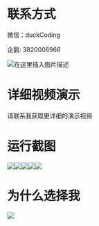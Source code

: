 # 联系方式

微信：duckCoding

企鹅: 3820006966

![在这里插入图片描述](http://upload.cxycsx.vip/91ab4bcb4f2c4c6db86365bb6d6e9c62.jpeg)

# 详细视频演示

请联系我获取更详细的演示视频

# 运行截图

![](http://www.bysj52.com/uploadfile/ueditor/image/202306/%E6%AF%95%E8%AE%BEspringboot028%E5%9F%BA%E4%BA%8Espringboot%E7%9A%84%E6%88%BF%E5%B1%8B%E7%A7%9F%E8%B5%81%E7%B3%BB%E7%BB%9F%E6%AF%95%E4%B8%9A%E8%AE%BE%E8%AE%A1/3.png)![](http://www.bysj52.com/uploadfile/ueditor/image/202306/%E6%AF%95%E8%AE%BEspringboot028%E5%9F%BA%E4%BA%8Espringboot%E7%9A%84%E6%88%BF%E5%B1%8B%E7%A7%9F%E8%B5%81%E7%B3%BB%E7%BB%9F%E6%AF%95%E4%B8%9A%E8%AE%BE%E8%AE%A1/4.png)![](http://www.bysj52.com/uploadfile/ueditor/image/202306/%E6%AF%95%E8%AE%BEspringboot028%E5%9F%BA%E4%BA%8Espringboot%E7%9A%84%E6%88%BF%E5%B1%8B%E7%A7%9F%E8%B5%81%E7%B3%BB%E7%BB%9F%E6%AF%95%E4%B8%9A%E8%AE%BE%E8%AE%A1/1.png)![](http://www.bysj52.com/uploadfile/ueditor/image/202306/%E6%AF%95%E8%AE%BEspringboot028%E5%9F%BA%E4%BA%8Espringboot%E7%9A%84%E6%88%BF%E5%B1%8B%E7%A7%9F%E8%B5%81%E7%B3%BB%E7%BB%9F%E6%AF%95%E4%B8%9A%E8%AE%BE%E8%AE%A1/2.png)![](http://www.bysj52.com/uploadfile/ueditor/image/202306/%E6%AF%95%E8%AE%BEspringboot028%E5%9F%BA%E4%BA%8Espringboot%E7%9A%84%E6%88%BF%E5%B1%8B%E7%A7%9F%E8%B5%81%E7%B3%BB%E7%BB%9F%E6%AF%95%E4%B8%9A%E8%AE%BE%E8%AE%A1/5.png)

# 为什么选择我

![](http://upload.cxycsx.vip/%E7%A8%8B%E5%BA%8F%E8%AE%BE%E8%AE%A1.png)

